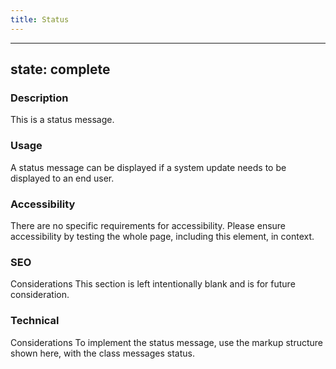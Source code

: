 ```yaml
---
title: Status
---
```


---
state: complete
---

### Description 
This is a status message.

### Usage 
A status message can be displayed if a system update needs to be displayed to an end user.

### Accessibility 
There are no specific requirements for accessibility. Please ensure accessibility by testing the whole page, including this element, in context.

### SEO 
Considerations This section is left intentionally blank and is for future consideration.

### Technical 
Considerations To implement the status message, use the markup structure shown here, with the class messages status.
